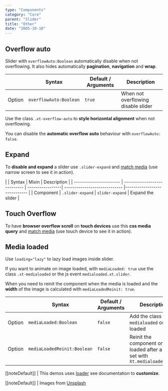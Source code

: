 ```yaml
---
type: "Components"
category: "Core"
parent: "Slider"
title: "Other"
date: "2005-10-10"
---
```


## Overflow auto

Slider with `overflowAuto:Boolean` automatically disable when not overflowing. It also hides automatically **pagination**, **navigation** and **wrap**.

<div class="table-overflow">

|                         | Syntax                                    | Default / Arguments                       | Description                   |
| ----------------------- | ----------------------------------------- | ----------------------------- | ----------------------------- |
| Option                  | `overflowAuto:Boolean`                          | `true`        | When not overflowing disable slider           |

</div>

Use the class `.xt-overflow-auto` to **style horizontal alignment** when not overflowing.

<demo>
  <demovanilla src="vanilla/components/core/slider/overflow-auto">
  </demovanilla>
</demo>

You can disable the **automatic overflow auto** behaviour with `overflowAuto: false`.

<demo>
  <demovanilla src="vanilla/components/core/slider/overflow-auto-false">
  </demovanilla>
</demo>

## Expand

To **disable and expand** a slider use `.slider-expand` and [match media](/components/core/slider/api#match-media) (use narrow screen to see it in action).

<div class="table-overflow">

|                      | Syntax                          | Mixin            | Description                   |
| ----------------------- | ---------------------------- | -----------------| ----------------------------- |----------------------------- |
| Component                  | `.slider-expand`       | `slider-expand`                | Expand the slider            |

</div>

<demo>
  <demovanilla src="vanilla/components/core/slider/expand">
  </demovanilla>
</demo>

## Touch Overflow

To have **browser overflow scroll** on **touch devices** use this **css media query** and [match media](/components/core/slider/api#match-media) (use touch device to see it in action).

<demo>
  <demovanilla src="vanilla/components/core/slider/touch-overflow">
  </demovanilla>
</demo>

## Media loaded

Use `loading="lazy"` to lazy load images inside slider.

If you want to animate on image loaded, with `mediaLoaded: true` use the class `.xt-medialoaded` or the js event `medialoaded.xt.slider`.

When you need to reinit the component when the media is loaded and the **width** of the image is calculated with `mediaLoadedReinit: true`.

<div class="table-overflow">

|                         | Syntax                                    | Default / Arguments                       | Description                   |
| ----------------------- | ----------------------------------------- | ----------------------------- | ----------------------------- |
| Option                  | `mediaLoaded:Boolean`                          | `false`        | Add the class `.xt-medialoaded` on img loaded             |
| Option                  | `mediaLoadedReinit:Boolean`                          | `false`        | Reinit the component on img loaded after a delay set with `Xt.medialoadedDelay`             |

</div>

[[noteDefault]]
| This demos uses [loader](/components/core/loader) see documentation to **customize**.

<demo>
  <demovanilla src="vanilla/components/core/slider/media-loaded">
  </demovanilla>
</demo>

[[noteDefault]]
| Images from [Unsplash](https://source.unsplash.com/)
